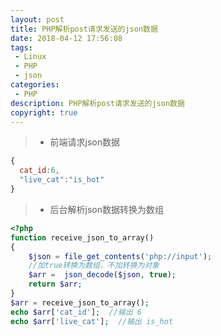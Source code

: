 ```yaml
---
layout: post
title: PHP解析post请求发送的json数据
date: 2018-04-12 17:56:08
tags:
 - Linux
 - PHP
 - json
categories:
 - PHP
description: PHP解析post请求发送的json数据
copyright: true
---
```


> * 前端请求json数据

```javascript
{
  cat_id:6,
  "live_cat":"is_hot"
}
```

> * 后台解析json数据转换为数组

```PHP
<?php
function receive_json_to_array()
{
    $json = file_get_contents('php://input');
    //加true转换为数组，不加转换为对象
    $arr =  json_decode($json, true);
    return $arr;
}
$arr = receive_json_to_array();
echo $arr['cat_id'];  //输出 6
echo $arr['live_cat'];  //输出 is_hot
```